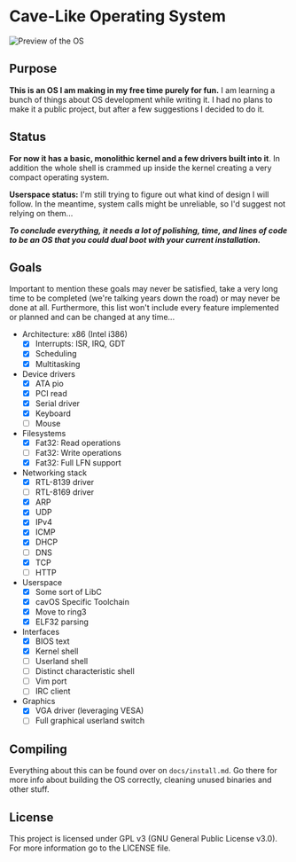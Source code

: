# Cave-Like Operating System

![Preview of the OS](./docs/preview.png)

## Purpose

**This is an OS I am making in my free time purely for fun.** I am learning a bunch of things about OS development while writing it. I had no plans to make it a public project, but after a few suggestions I decided to do it. 

## Status

**For now it has a basic, monolithic kernel and a few drivers built into it**. In addition the whole shell is crammed up inside the kernel creating a very compact operating system. 

**Userspace status:** I'm still trying to figure out what kind of design I will follow. In the meantime, system calls might be unreliable, so I'd suggest not relying on them...

***To conclude everything, it needs a lot of polishing, time, and lines of code to be an OS that you could dual boot with your current installation.*** 

## Goals

Important to mention these goals may never be satisfied, take a very long time to be completed (we're talking years down the road) or may never be done at all. Furthermore, this list won't include every feature implemented or planned and can be changed at any time...

- Architecture: x86 (Intel i386)
  - [x] Interrupts: ISR, IRQ, GDT
  - [x] Scheduling
  - [x] Multitasking
- Device drivers
  - [x] ATA pio
  - [x] PCI read
  - [x] Serial driver
  - [x] Keyboard
  - [ ] Mouse
- Filesystems
  - [x] Fat32: Read operations
  - [ ] Fat32: Write operations
  - [x] Fat32: Full LFN support
- Networking stack
  - [x] RTL-8139 driver
  - [ ] RTL-8169 driver
  - [x] ARP
  - [x] UDP
  - [x] IPv4
  - [x] ICMP
  - [x] DHCP
  - [ ] DNS
  - [x] TCP
  - [ ] HTTP
- Userspace 
  - [x] Some sort of LibC
  - [x] cavOS Specific Toolchain
  - [x] Move to ring3
  - [x] ELF32 parsing
- Interfaces
  - [x] BIOS text
  - [x] Kernel shell
  - [ ] Userland shell
  - [ ] Distinct characteristic shell
  - [ ] Vim port
  - [ ] IRC client
- Graphics
  - [x] VGA driver (leveraging VESA)
  - [ ] Full graphical userland switch

## Compiling

Everything about this can be found over on `docs/install.md`. Go there for more info about building the OS correctly, cleaning unused binaries and other stuff. 

## License

This project is licensed under GPL v3 (GNU General Public License v3.0). For more information go to the LICENSE file.
